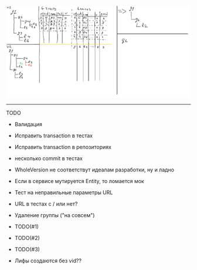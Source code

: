![Alt text](ActionSchema.png?raw=true "Schema")

----------
TODO
- Валидация
- Исправить transaction в тестах 
- Исправить transaction в репозиториях
- несколько commit в тестах
- WholeVersion не соответствут идеалам разработки, ну и ладно
- Если в сервисе мутируется Entity, то ломается мок
- Тест на неправильные параметры URL
- URL в тестах с / или нет?

- Удаление группы ("на совсем")
- TODO(#1)
- TODO(#2)
- TODO(#3)
- Лифы создаются без vid??